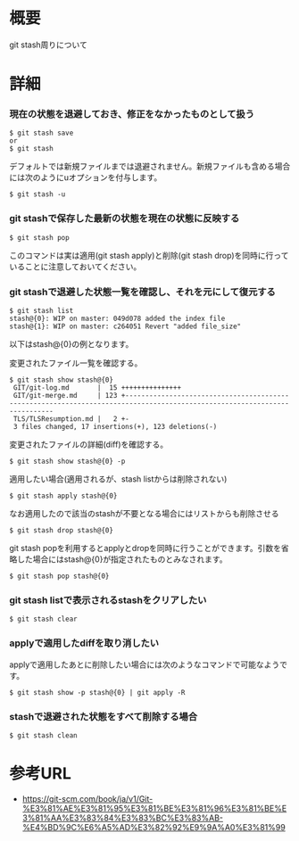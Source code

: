# 概要
git stash周りについて

# 詳細

### 現在の状態を退避しておき、修正をなかったものとして扱う
```
$ git stash save
or
$ git stash
```

デフォルトでは新規ファイルまでは退避されません。新規ファイルも含める場合には次のようにuオプションを付与します。
```
$ git stash -u 
```

### git stashで保存した最新の状態を現在の状態に反映する
```
$ git stash pop
```

このコマンドは実は適用(git stash apply)と削除(git stash drop)を同時に行っていることに注意しておいてください。

### git stashで退避した状態一覧を確認し、それを元にして復元する
```
$ git stash list
stash@{0}: WIP on master: 049d078 added the index file
stash@{1}: WIP on master: c264051 Revert "added file_size"
```

以下はstash@{0}の例となります。  

変更されたファイル一覧を確認する。
```
$ git stash show stash@{0}
 GIT/git-log.md       |  15 +++++++++++++++
 GIT/git-merge.md     | 123 +--------------------------------------------------------------------------------------------------------------------------
 TLS/TLSResumption.md |   2 +-
 3 files changed, 17 insertions(+), 123 deletions(-)
```

変更されたファイルの詳細(diff)を確認する。
```
$ git stash show stash@{0} -p
```

適用したい場合(適用されるが、stash listからは削除されない)
```
$ git stash apply stash@{0}
```

なお適用したので該当のstashが不要となる場合にはリストからも削除させる
```
$ git stash drop stash@{0}
```

git stash popを利用するとapplyとdropを同時に行うことができます。引数を省略した場合にはstash@{0}が指定されたものとみなされます。
```
$ git stash pop stash@{0}
```

### git stash listで表示されるstashをクリアしたい
```
$ git stash clear
```

### applyで適用したdiffを取り消したい
applyで適用したあとに削除したい場合には次のようなコマンドで可能なようです。
```
$ git stash show -p stash@{0} | git apply -R
```

### stashで退避された状態をすべて削除する場合
```
$ git stash clean
```

# 参考URL
- https://git-scm.com/book/ja/v1/Git-%E3%81%AE%E3%81%95%E3%81%BE%E3%81%96%E3%81%BE%E3%81%AA%E3%83%84%E3%83%BC%E3%83%AB-%E4%BD%9C%E6%A5%AD%E3%82%92%E9%9A%A0%E3%81%99
